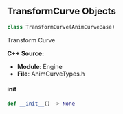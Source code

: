## TransformCurve Objects

```python
class TransformCurve(AnimCurveBase)
```

Transform Curve

**C++ Source:**

- **Module**: Engine
- **File**: AnimCurveTypes.h

<a id="unreal.TransformCurve.__init__"></a>

#### __init__

```python
def __init__() -> None
```

<a id="unreal.CachedFloatCurve"></a>